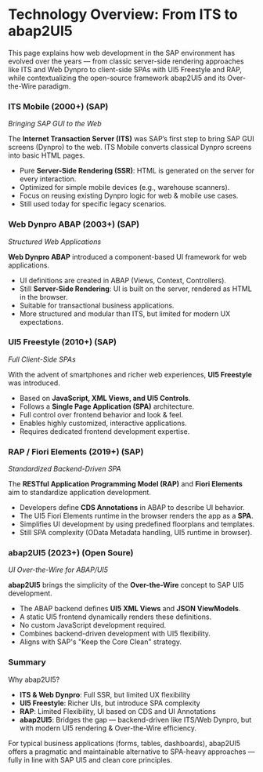 # Technology Overview: From ITS to abap2UI5

This page explains how web development in the SAP environment has evolved over the years — from classic server-side rendering approaches like ITS and Web Dynpro to client-side SPAs with UI5 Freestyle and RAP, while contextualizing the open-source framework abap2UI5 and its Over-the-Wire paradigm.

### ITS Mobile (2000+) (SAP)
_Bringing SAP GUI to the Web_

The **Internet Transaction Server (ITS)** was SAP’s first step to bring SAP GUI screens (Dynpro) to the web. ITS Mobile converts classical Dynpro screens into basic HTML pages.

- Pure **Server-Side Rendering (SSR)**: HTML is generated on the server for every interaction.
- Optimized for simple mobile devices (e.g., warehouse scanners).
- Focus on reusing existing Dynpro logic for web & mobile use cases.
- Still used today for specific legacy scenarios.

### Web Dynpro ABAP (2003+) (SAP)
_Structured Web Applications_

**Web Dynpro ABAP** introduced a component-based UI framework for web applications.

- UI definitions are created in ABAP (Views, Context, Controllers).
- Still **Server-Side Rendering**: UI is built on the server, rendered as HTML in the browser.
- Suitable for transactional business applications.
- More structured and modular than ITS, but limited for modern UX expectations.

### UI5 Freestyle (2010+) (SAP)
_Full Client-Side SPAs_

With the advent of smartphones and richer web experiences, **UI5 Freestyle** was introduced.

- Based on **JavaScript, XML Views, and UI5 Controls**.
- Follows a **Single Page Application (SPA)** architecture.
- Full control over frontend behavior and look & feel.
- Enables highly customized, interactive applications.
- Requires dedicated frontend development expertise.

### RAP / Fiori Elements (2019+) (SAP)
_Standardized Backend-Driven SPA_ 

The **RESTful Application Programming Model (RAP)** and **Fiori Elements** aim to standardize application development.

- Developers define **CDS Annotations** in ABAP to describe UI behavior.
- The UI5 Fiori Elements runtime in the browser renders the app as a **SPA**.
- Simplifies UI development by using predefined floorplans and templates.
- Still SPA complexity (OData Metadata handling, UI5 runtime in browser).

### abap2UI5 (2023+) (Open Soure)
_UI Over-the-Wire for ABAP/UI5_ 

**abap2UI5** brings the simplicity of the **Over-the-Wire** concept to SAP UI5 development.

- The ABAP backend defines **UI5 XML Views** and **JSON ViewModels**.
- A static UI5 frontend dynamically renders these definitions.
- No custom JavaScript development required.
- Combines backend-driven development with UI5 flexibility.
- Aligns with SAP's "Keep the Core Clean" strategy.

### Summary

Why abap2UI5?
- **ITS & Web Dynpro**: Full SSR, but limited UX flexibility
- **UI5 Freestyle**: Richer UIs, but introduce SPA complexity
- **RAP**: Limited Flexibility, UI based on CDS and UI Annotations
- **abap2UI5**: Bridges the gap — backend-driven like ITS/Web Dynpro, but with modern UI5 rendering & Over-the-Wire efficiency.

For typical business applications (forms, tables, dashboards), abap2UI5 offers a pragmatic and maintainable alternative to SPA-heavy approaches — fully in line with SAP UI5 and clean core principles.
